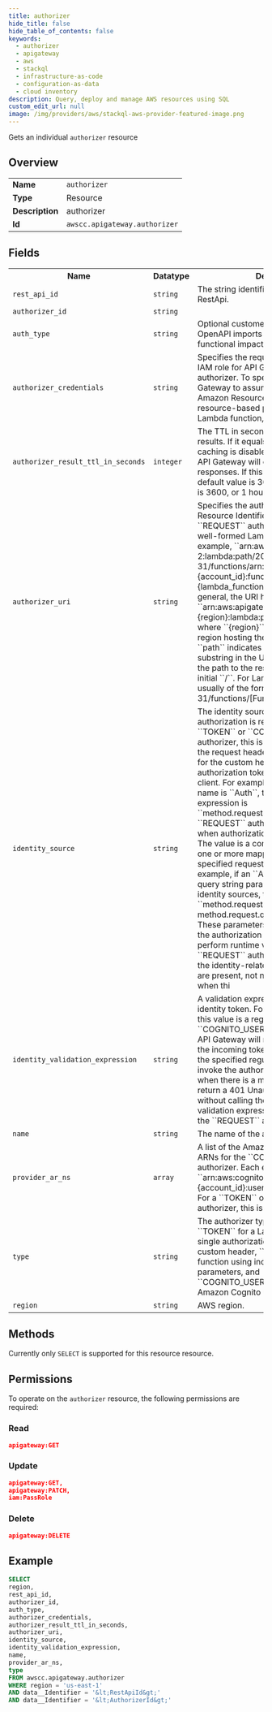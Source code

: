 ```yaml
---
title: authorizer
hide_title: false
hide_table_of_contents: false
keywords:
  - authorizer
  - apigateway
  - aws
  - stackql
  - infrastructure-as-code
  - configuration-as-data
  - cloud inventory
description: Query, deploy and manage AWS resources using SQL
custom_edit_url: null
image: /img/providers/aws/stackql-aws-provider-featured-image.png
---
```

Gets an individual <code>authorizer</code> resource

## Overview
<table><tbody>
<tr><td><b>Name</b></td><td><code>authorizer</code></td></tr>
<tr><td><b>Type</b></td><td>Resource</td></tr>
<tr><td><b>Description</b></td><td>authorizer</td></tr>
<tr><td><b>Id</b></td><td><code>awscc.apigateway.authorizer</code></td></tr>
</tbody></table>

## Fields
<table><tbody>
<tr><th>Name</th><th>Datatype</th><th>Description</th></tr>
<tr><td><code>rest_api_id</code></td><td><code>string</code></td><td>The string identifier of the associated RestApi.</td></tr>
<tr><td><code>authorizer_id</code></td><td><code>string</code></td><td></td></tr>
<tr><td><code>auth_type</code></td><td><code>string</code></td><td>Optional customer-defined field, used in OpenAPI imports and exports without functional impact.</td></tr>
<tr><td><code>authorizer_credentials</code></td><td><code>string</code></td><td>Specifies the required credentials as an IAM role for API Gateway to invoke the authorizer. To specify an IAM role for API Gateway to assume, use the role's Amazon Resource Name (ARN). To use resource-based permissions on the Lambda function, specify null.</td></tr>
<tr><td><code>authorizer_result_ttl_in_seconds</code></td><td><code>integer</code></td><td>The TTL in seconds of cached authorizer results. If it equals 0, authorization caching is disabled. If it is greater than 0, API Gateway will cache authorizer responses. If this field is not set, the default value is 300. The maximum value is 3600, or 1 hour.</td></tr>
<tr><td><code>authorizer_uri</code></td><td><code>string</code></td><td>Specifies the authorizer's Uniform Resource Identifier (URI). For ``TOKEN`` or ``REQUEST`` authorizers, this must be a well-formed Lambda function URI, for example, ``arn:aws:apigateway:us-west-2:lambda:path&#x2F;2015-03-31&#x2F;functions&#x2F;arn:aws:lambda:us-west-2:&#123;account_id&#125;:function:&#123;lambda_function_name&#125;&#x2F;invocations``. In general, the URI has this form ``arn:aws:apigateway:&#123;region&#125;:lambda:path&#x2F;&#123;service_api&#125;``, where ``&#123;region&#125;`` is the same as the region hosting the Lambda function, ``path`` indicates that the remaining substring in the URI should be treated as the path to the resource, including the initial ``&#x2F;``. For Lambda functions, this is usually of the form ``&#x2F;2015-03-31&#x2F;functions&#x2F;&#91;FunctionARN&#93;&#x2F;invocations``.</td></tr>
<tr><td><code>identity_source</code></td><td><code>string</code></td><td>The identity source for which authorization is requested. For a ``TOKEN`` or ``COGNITO_USER_POOLS`` authorizer, this is required and specifies the request header mapping expression for the custom header holding the authorization token submitted by the client. For example, if the token header name is ``Auth``, the header mapping expression is ``method.request.header.Auth``. For the ``REQUEST`` authorizer, this is required when authorization caching is enabled. The value is a comma-separated string of one or more mapping expressions of the specified request parameters. For example, if an ``Auth`` header, a ``Name`` query string parameter are defined as identity sources, this value is ``method.request.header.Auth, method.request.querystring.Name``. These parameters will be used to derive the authorization caching key and to perform runtime validation of the ``REQUEST`` authorizer by verifying all of the identity-related request parameters are present, not null and non-empty. Only when thi</td></tr>
<tr><td><code>identity_validation_expression</code></td><td><code>string</code></td><td>A validation expression for the incoming identity token. For ``TOKEN`` authorizers, this value is a regular expression. For ``COGNITO_USER_POOLS`` authorizers, API Gateway will match the ``aud`` field of the incoming token from the client against the specified regular expression. It will invoke the authorizer's Lambda function when there is a match. Otherwise, it will return a 401 Unauthorized response without calling the Lambda function. The validation expression does not apply to the ``REQUEST`` authorizer.</td></tr>
<tr><td><code>name</code></td><td><code>string</code></td><td>The name of the authorizer.</td></tr>
<tr><td><code>provider_ar_ns</code></td><td><code>array</code></td><td>A list of the Amazon Cognito user pool ARNs for the ``COGNITO_USER_POOLS`` authorizer. Each element is of this format: ``arn:aws:cognito-idp:&#123;region&#125;:&#123;account_id&#125;:userpool&#x2F;&#123;user_pool_id&#125;``. For a ``TOKEN`` or ``REQUEST`` authorizer, this is not defined.</td></tr>
<tr><td><code>type</code></td><td><code>string</code></td><td>The authorizer type. Valid values are ``TOKEN`` for a Lambda function using a single authorization token submitted in a custom header, ``REQUEST`` for a Lambda function using incoming request parameters, and ``COGNITO_USER_POOLS`` for using an Amazon Cognito user pool.</td></tr>
<tr><td><code>region</code></td><td><code>string</code></td><td>AWS region.</td></tr>

</tbody></table>

## Methods
Currently only <code>SELECT</code> is supported for this resource resource.

## Permissions

To operate on the <code>authorizer</code> resource, the following permissions are required:

### Read
```json
apigateway:GET
```

### Update
```json
apigateway:GET,
apigateway:PATCH,
iam:PassRole
```

### Delete
```json
apigateway:DELETE
```


## Example
```sql
SELECT
region,
rest_api_id,
authorizer_id,
auth_type,
authorizer_credentials,
authorizer_result_ttl_in_seconds,
authorizer_uri,
identity_source,
identity_validation_expression,
name,
provider_ar_ns,
type
FROM awscc.apigateway.authorizer
WHERE region = 'us-east-1'
AND data__Identifier = '&lt;RestApiId&gt;'
AND data__Identifier = '&lt;AuthorizerId&gt;'
```
